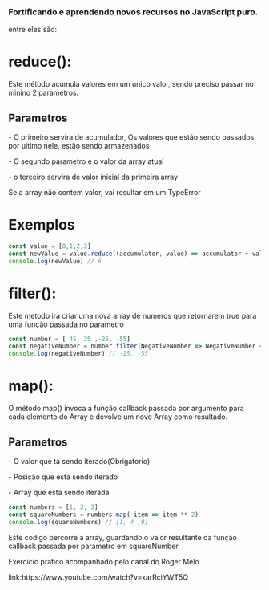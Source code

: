 

### Fortificando e aprendendo novos recursos no JavaScript puro.

 entre eles são:

<h1>reduce():</h1>
Este método acumula valores em um unico valor, sendo preciso passar no minino 2 parametros.


<h2>Parametros</h2>
<p>- O primeiro servira de acumulador, Os valores que estão sendo passados por ultimo nele, estão sendo armazenados<p>
<p>- O segundo parametro e o valor da array atual<p>
<p>- o terceiro servira de valor inicial da primeira array<p>

  <p> Se a array não contem valor, vai resultar em um TypeError<p>


<h1>Exemplos</h1>

```js
const value = [0,1,2,3]
const newValue = value.reduce((accumulator, value) => accumulator + value, 0);   
console.log(newValue) // 6
```

<h1>filter():</h1>
Este metodo ira criar uma nova array de numeros que retornarem true para uma função passada no parametro


```js
const number = [ 45, 35 ,-25, -55]
const negativeNumber = number.filter(NegativeNumber => NegativeNumber < 0);
console.log(negativeNumber) // -25, -55
```


<h1>map():</h1>
<P>O método map() invoca a função callback passada por argumento para cada elemento do Array e devolve um novo Array como resultado.<P>
  
 
<h2>Parametros</h2>
  
  <P>- O valor que ta sendo iterado(Obrigatorio)<P>
  <P>- Posição que esta sendo iterado<P>
  <P>- Array que esta sendo iterada<P>
  
  
  
```js
const numbers = [1, 2, 3]    
const squareNumbers = numbers.map( item => item ** 2)
console.log(squareNumbers) // [1, 4 ,9] 
```
<p>Este codigo percorre a array, guardando o valor resultante da função callback passada por parametro em squareNumber</p>
  



Exercicio pratico acompanhado pelo canal do Roger Melo
<p>link:https://www.youtube.com/watch?v=xarRciYWT5Q <p>
   
